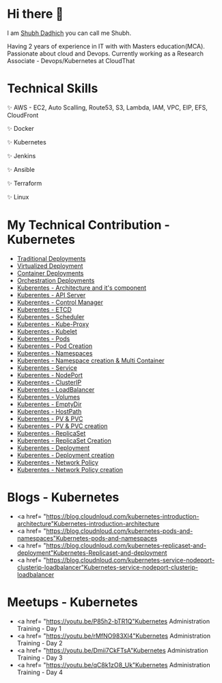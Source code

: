 # Hi there 👋

I am <a href="https://www.linkedin.com/in/shubhcloud/" target="blank">Shubh Dadhich</a> you can call me Shubh.

Having 2 years of experience in IT with with Masters education(MCA). Passionate about cloud and Devops. Currently working as a Research Associate - Devops/Kubernetes at CloudThat 

# Technical Skills
✨ AWS - EC2, Auto Scalling, Route53, S3, Lambda, IAM, VPC, EIP, EFS, CloudFront

✨ Docker

✨ Kubernetes

✨ Jenkins

✨ Ansible

✨ Terraform

✨ Linux

# My Technical Contribution - Kubernetes

- <a href= "https://youtu.be/mniezV8NlZI" target="blank"> Traditional Deployments</a>
- <a href= "https://youtu.be/AhENrIOaqhY" target="blank"> Virtualized Deployment</a>
- <a href= "https://youtu.be/P7G3qJZr6BM" target="blank"> Container Deployments</a>
- <a href= "https://youtu.be/Mg9pflnb96o" target="blank"> Orchestration Deployments</a>
- <a href= "https://youtu.be/Pc-dzfelUV8" target="blank"> Kuberentes - Architecture and it's component</a>
- <a href= "https://youtu.be/tqMI_ftBeVk" target="blank"> Kuberentes - API Server</a>
- <a href= "https://youtu.be/zxRxVS-Rooo" target="blank"> Kuberentes - Control Manager</a>
- <a href= "https://youtu.be/KIWzdSxXk6M" target="blank"> Kuberentes - ETCD</a>
- <a href= "https://youtu.be/ZyTgTlK0GLA" target="blank"> Kuberentes - Scheduler</a>
- <a href= "https://youtu.be/afN89O6l7wo" target="blank"> Kuberentes - Kube-Proxy</a>
- <a href= "https://youtu.be/OSX8_EZcW1I" target="blank"> Kuberentes - Kubelet</a>
- <a href= "https://youtu.be/7ePiPK9e8VM" target="blank"> Kuberentes - Pods</a>
- <a href= "https://youtu.be/u2VCRlRe3Bs" target="blank"> Kuberentes - Pod Creation</a>
- <a href= "https://youtu.be/20yFJS6-SgQ" target="blank"> Kuberentes - Namespaces</a>
- <a href= "https://youtu.be/0Db3rJtU1_A" target="blank"> Kuberentes - Namespace creation & Multi Container</a>
- <a href= "https://youtu.be/fnL0IiuUU3M" target="blank"> Kuberentes - Service</a>
- <a href= "https://youtu.be/CorsdmPszL4" target="blank"> Kuberentes - NodePort</a>
- <a href= "https://youtu.be/r8d3knPSsfc" target="blank"> Kuberentes - ClusterIP</a>
- <a href= "https://youtu.be/15HDpuAWXI0" target="blank"> Kuberentes - LoadBalancer</a>
- <a href= "https://youtu.be/7W2KOpDdWUQ" target="blank"> Kuberentes - Volumes</a>
- <a href= "https://youtu.be/7n0ieVCP3_Y" target="blank"> Kuberentes - EmptyDir</a>
- <a href= "https://youtu.be/rXFvRqoDpN4" target="blank"> Kuberentes - HostPath</a>
- <a href= "https://youtu.be/-fpNr0vYbnc" target="blank"> Kuberentes - PV & PVC</a>
- <a href= "https://youtu.be/LWaqljnPAkw" target="blank"> Kuberentes - PV & PVC creation</a>
- <a href= "https://youtu.be/_jkqj8BG1B4" target="blank"> Kuberentes - ReplicaSet</a>
- <a href= "https://youtu.be/eycG0XWv1r0" target="blank"> Kuberentes - ReplicaSet Creation</a>
- <a href= "https://youtu.be/VLDKXTbpJnk" target="blank"> Kuberentes - Deployment</a>
- <a href= "https://youtu.be/iNXDWSac6sE" target="blank"> Kuberentes - Deployment creation</a>
- <a href= "https://youtu.be/x83Xr98tnwA" target="blank"> Kuberentes - Network Policy</a>
- <a href= "https://youtu.be/yzWug9xhgd4" target="blank"> Kuberentes - Network Policy creation</a>

# Blogs - Kubernetes

- <a href= "https://blog.cloudnloud.com/kubernetes-introduction-architecture"Kubernetes-introduction-architecture</a>
- <a href= "https://blog.cloudnloud.com/kubernetes-pods-and-namespaces"Kubernetes-pods-and-namespaces</a>
- <a href= "https://blog.cloudnloud.com/kubernetes-replicaset-and-deployment"Kubernetes-Replicaset-and-deployment</a>
- <a href= "https://blog.cloudnloud.com/kubernetes-service-nodeport-clusterip-loadbalancer"Kubernetes-service-nodeport-clusterip-loadbalancer</a>

# Meetups - Kubernetes

- <a href= "https://youtu.be/P85h2-bTR1Q"Kubernetes Administration Training - Day 1</a>
- <a href= "https://youtu.be/rMfNO983XI4"Kubernetes Administration Training - Day 2</a>
- <a href= "https://youtu.be/Dmii7CkFTsA"Kubernetes Administration Training - Day 3</a>
- <a href= "https://youtu.be/qC8k1zO8_Uk"Kubernetes Administration Training - Day 4</a>
  
<!--
**sdshubhcom/sdshubhcom** is a ✨ _special_ ✨ repository because its `README.md` (this file) appears on your GitHub profile.

Here are some ideas to get you started:

- 🔭 I’m currently working on ...
- 🌱 I’m currently learning ...
- 👯 I’m looking to collaborate on ...
- 🤔 I’m looking for help with ...
- 💬 Ask me about ...
- 📫 How to reach me: ...
- 😄 Pronouns: ...
- ⚡ Fun fact: ...
-->
